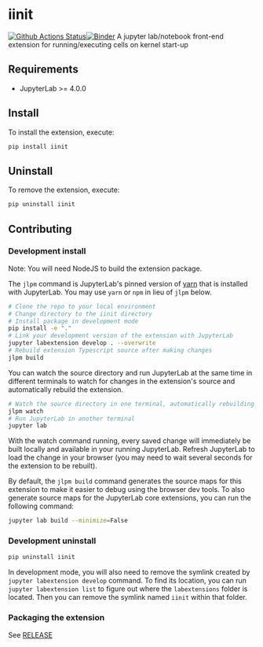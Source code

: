 # iinit

[![Github Actions Status](https://github.com/lambdadotjoburg/iinit/workflows/Build/badge.svg)](https://github.com/lambdadotjoburg/iinit/actions/workflows/build.yml)[![Binder](https://mybinder.org/badge_logo.svg)](https://mybinder.org/v2/gh/lambdadotjoburg/iinit/main?urlpath=lab)
A jupyter lab/notebook front-end extension for running/executing cells on kernel start-up

## Requirements

- JupyterLab >= 4.0.0

## Install

To install the extension, execute:

```bash
pip install iinit
```

## Uninstall

To remove the extension, execute:

```bash
pip uninstall iinit
```

## Contributing

### Development install

Note: You will need NodeJS to build the extension package.

The `jlpm` command is JupyterLab's pinned version of
[yarn](https://yarnpkg.com/) that is installed with JupyterLab. You may use
`yarn` or `npm` in lieu of `jlpm` below.

```bash
# Clone the repo to your local environment
# Change directory to the iinit directory
# Install package in development mode
pip install -e "."
# Link your development version of the extension with JupyterLab
jupyter labextension develop . --overwrite
# Rebuild extension Typescript source after making changes
jlpm build
```

You can watch the source directory and run JupyterLab at the same time in different terminals to watch for changes in the extension's source and automatically rebuild the extension.

```bash
# Watch the source directory in one terminal, automatically rebuilding when needed
jlpm watch
# Run JupyterLab in another terminal
jupyter lab
```

With the watch command running, every saved change will immediately be built locally and available in your running JupyterLab. Refresh JupyterLab to load the change in your browser (you may need to wait several seconds for the extension to be rebuilt).

By default, the `jlpm build` command generates the source maps for this extension to make it easier to debug using the browser dev tools. To also generate source maps for the JupyterLab core extensions, you can run the following command:

```bash
jupyter lab build --minimize=False
```

### Development uninstall

```bash
pip uninstall iinit
```

In development mode, you will also need to remove the symlink created by `jupyter labextension develop`
command. To find its location, you can run `jupyter labextension list` to figure out where the `labextensions`
folder is located. Then you can remove the symlink named `iinit` within that folder.

### Packaging the extension

See [RELEASE](RELEASE.md)
